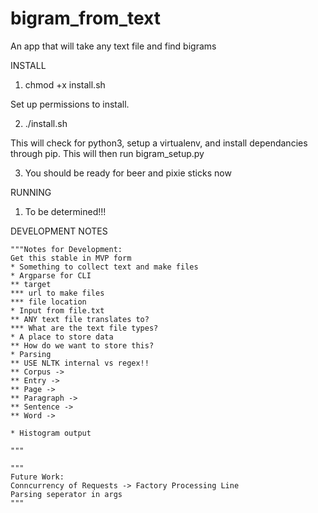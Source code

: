 # bigram_from_text
An app that will take any text file and find bigrams

INSTALL

1. chmod +x install.sh

Set up permissions to install.

2. ./install.sh

This will check for python3, setup a virtualenv, and install dependancies through pip. This will then run bigram_setup.py

3. You should be ready for beer and pixie sticks now



RUNNING

1. To be determined!!!


DEVELOPMENT NOTES

    """Notes for Development:
    Get this stable in MVP form
    * Something to collect text and make files
    * Argparse for CLI
    ** target
    *** url to make files
    *** file location
    * Input from file.txt
    ** ANY text file translates to?
    *** What are the text file types?
    * A place to store data
    ** How do we want to store this?
    * Parsing
    ** USE NLTK internal vs regex!!
    ** Corpus ->
    ** Entry ->
    ** Page ->
    ** Paragraph ->
    ** Sentence ->
    ** Word ->
    
    * Histogram output
    
    """
    
    """
    Future Work:
    Conncurrency of Requests -> Factory Processing Line
    Parsing seperator in args
    """